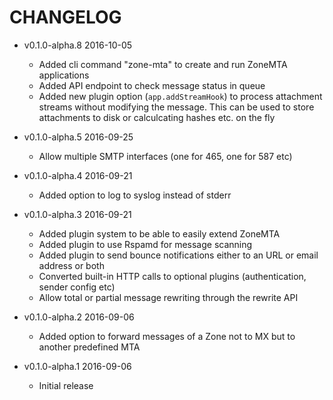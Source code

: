 # CHANGELOG

- v0.1.0-alpha.8 2016-10-05
  * Added cli command "zone-mta" to create and run ZoneMTA applications
  * Added API endpoint to check message status in queue
  * Added new plugin option (`app.addStreamHook`) to process attachment streams without modifying the message. This can be used to store attachments to disk or calculcating hashes etc. on the fly

- v0.1.0-alpha.5 2016-09-25
  * Allow multiple SMTP interfaces (one for 465, one for 587 etc)

- v0.1.0-alpha.4 2016-09-21
  * Added option to log to syslog instead of stderr

- v0.1.0-alpha.3 2016-09-21
  * Added plugin system to be able to easily extend ZoneMTA
  * Added plugin to use Rspamd for message scanning
  * Added plugin to send bounce notifications either to an URL or email address or both
  * Converted built-in HTTP calls to optional plugins (authentication, sender config etc)
  * Allow total or partial message rewriting through the rewrite API

- v0.1.0-alpha.2 2016-09-06
  * Added option to forward messages of a Zone not to MX but to another predefined MTA

- v0.1.0-alpha.1 2016-09-06
  * Initial release

